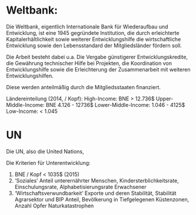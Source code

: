 # Weltbank:
Die Weltbank, eigentlich Internationale Bank für Wiederaufbau und Entwicklung, ist eine 1945 gegründete Institution, die durch erleichterte Kapitalerhältlichkeit sowie weiterer Entwicklungshilfe die wirtschaftliche Entwicklung sowie den Lebensstandard der Mitgliedsländer fördern soll.

Die Arbeit besteht dabei u.a. Die Vergabe günstigerer Entwicklungskredite, die Gewährung technischer Hilfe bei Projekten, die Koordination von Entwicklungshilfe sowie die Erleichterung der Zusammenarbeit mit weiteren Entwicklungshilfen.

Diese werden anteilmäßig durch die Mitgliedsstaaten finanziert.

Ländereinteilung (2014, / Kopf):
High-Income: BNE > 12.736$
Upper-Middle-Income: BNE 4.126 - 12736$
Lower-Middle-Income: 1.046 - 4125$
Low-Income: < 1.045

# UN
Die UN, also die United Nations, 



Die Kriterien für Unterentwicklung:
1. BNE / Kopf < 1035$ (2015)
2. ‘Soziales’ Anteil unterernährter Menschen, Kindersterblichkeitsrate, Einschulungsrate, Alphabetisierungsrate Erwachsener
3. ‘Wirtschaftsverwundbarkeit’ Exporte und deren Stabilität, Stabilität Agrarsektor und BIP Anteil, Bevölkerung in Tiefgelegenen Küstenzonen, Anzahl Opfer Naturkatastrophen